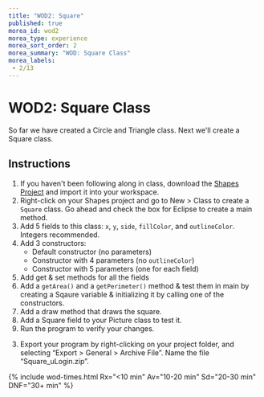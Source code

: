 ```yaml
---
title: "WOD2: Square"
published: true
morea_id: wod2
morea_type: experience
morea_sort_order: 2
morea_summary: "WOD: Square Class"
morea_labels:
 - 2/13
---
```


# WOD2: Square Class

So far we have created a Circle and Triangle class. Next we'll create a Square class.

## Instructions

<!--1. *Start your timer* -->
1. If you haven't been following along in class, download the [Shapes Project](Shapes_pwod2.zip) and import it into your workspace.
2. Right-click on your Shapes project and go to New > Class to create a `Square` class. Go ahead and check the box for Eclipse to create a main method.
1. Add 5 fields to this class: `x`, `y`, `side`, `fillColor`, and `outlineColor`. Integers recommended.
2. Add 3 constructors:
    * Default constructor (no parameters)
    * Constructor with 4 parameters (no `outlineColor`)
    * Constructor with 5 parameters (one for each field)
3. Add get & set methods for all the fields
4. Add a `getArea()` and a `getPerimeter()` method & test them in main by creating a Sqaure variable & initializing it by calling one of the constructors.
4. Add a draw method that draws the square. 
4. Add a Square field to your Picture class to test it.
2. Run the program to verify your changes.
<!--1. *Stop your timer*-->
3. Export your program by right-clicking on your project folder, and selecting “Export > General > Archive File”. Name the file “Square_uLogin.zip”.

{% include wod-times.html Rx="<10 min" Av="10-20 min" Sd="20-30 min" DNF="30+ min" %}

<!--## Demonstration

 Once you've finished doing the WOD a single time, watch me do it:

{% include youtube.html id="dnU6XB0O8Nk" %}

{% include wod-warning.html %}

### My Final Project

[Shapes_pwod2.zip](Shapes_pwod2.zip)-->